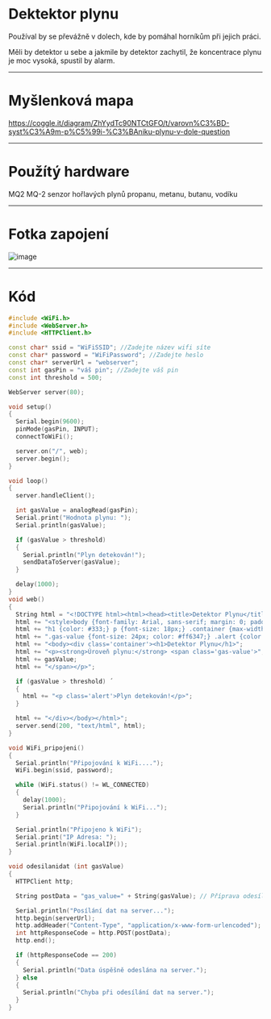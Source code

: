 # Dektektor plynu

Používal by se převážně v dolech, kde by pomáhal horníkům při jejich práci.

Měli by detektor u sebe a jakmile by detektor zachytil, že koncentrace plynu je moc vysoká, spustil by alarm.

------------------

# Myšlenková mapa

https://coggle.it/diagram/ZhYydTc90NTCtGFO/t/varovn%C3%BD-syst%C3%A9m-p%C5%99i-%C3%BAniku-plynu-v-dole-question

------------------

# Použítý hardware

MQ2 MQ-2 senzor hořlavých plynů propanu, metanu, butanu, vodíku

------------------

# Fotka zapojení

![image](https://github.com/MartinValek/Detektor-plynu/assets/167297816/75b7afa8-18ab-4720-b85d-cdbb333a6b7d)

------------------

# Kód

```C++
#include <WiFi.h>
#include <WebServer.h>
#include <HTTPClient.h>

const char* ssid = "WiFiSSID"; //Zadejte název wifi síte
const char* password = "WiFiPassword"; //Zadejte heslo 
const char* serverUrl = "webserver"; 
const int gasPin = "váš pin"; //Zadejte váš pin
const int threshold = 500; 

WebServer server(80);

void setup() 
{
  Serial.begin(9600);
  pinMode(gasPin, INPUT);
  connectToWiFi();

  server.on("/", web);
  server.begin();
}

void loop() 
{
  server.handleClient();

  int gasValue = analogRead(gasPin);
  Serial.print("Hodnota plynu: ");
  Serial.println(gasValue);

  if (gasValue > threshold) 
  {
    Serial.println("Plyn detekován!");
    sendDataToServer(gasValue);
  }

  delay(1000);
}
void web() 
{
  String html = "<!DOCTYPE html><html><head><title>Detektor Plynu</title>";
  html += "<style>body {font-family: Arial, sans-serif; margin: 0; padding: 20px;}";
  html += "h1 {color: #333;} p {font-size: 18px;} .container {max-width: 600px; margin: 0 auto;}";
  html += ".gas-value {font-size: 24px; color: #ff6347;} .alert {color: #ff6347;}</style></head>";
  html += "<body><div class='container'><h1>Detektor Plynu</h1>";
  html += "<p><strong>Úroveň plynu:</strong> <span class='gas-value'>";
  html += gasValue;
  html += "</span></p>";

  if (gasValue > threshold) ´
  {
    html += "<p class='alert'>Plyn detekován!</p>";
  }

  html += "</div></body></html>";
  server.send(200, "text/html", html);
}

void WiFi_pripojeni() 
{
  Serial.println("Připojování k WiFi....");
  WiFi.begin(ssid, password);

  while (WiFi.status() != WL_CONNECTED) 
  {
    delay(1000);
    Serial.println("Připojování k WiFi...");
  }

  Serial.println("Připojeno k WiFi");
  Serial.print("IP Adresa: ");
  Serial.println(WiFi.localIP());
}

void odesilanidat (int gasValue) 
{
  HTTPClient http;

  String postData = "gas_value=" + String(gasValue); // Příprava odesílaní dat

  Serial.println("Posílání dat na server...");
  http.begin(serverUrl);
  http.addHeader("Content-Type", "application/x-www-form-urlencoded");
  int httpResponseCode = http.POST(postData);
  http.end();

  if (httpResponseCode == 200)
  {
    Serial.println("Data úspěšně odeslána na server.");
  } else 
  {
    Serial.println("Chyba při odesílání dat na server.");
  }
}


